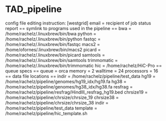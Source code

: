 # TAD_pipeline

config file editing instruction:
[westgrid]
email = recipient of job status report 
== symlink to programs used in the pipeline == 
bwa = /home/rachelz/.linuxbrew/bin/bwa
python = /home/rachelz/.linuxbrew/bin/python
fastqc = /home/rachelz/.linuxbrew/bin/fastqc
macs2 = /home/ofornes/.linuxbrew/bin/macs2
picard = /home/rachelz/.linuxbrew/bin/picard
samtools = /home/rachelz/.linuxbrew/bin/samtools
trimmomatic = /home/rachelz/.linuxbrew/bin/trimmomatic
hic = /home/rachelz/HiC-Pro
== queue specs == 
queue = orca
memory = 2
walltime = 24
processors = 16
== data file locations ==
indir = /home/rachelz/pipeline/test_data
hg19 = /home/rachelz/pipeline/genomes/hg19_idx/hg19.fa
hg38 = /home/rachelz/pipeline/genomes/hg38_idx/hg38.fa
resfrag = /home/rachelz/pipeline/resfrag/HindIII_resfrag_hg19.bed
chrsize19 = /home/rachelz/pipeline/chrsize/chrsize_19
chrsize38 = /home/rachelz/pipeline/chrsize/chrsize_38
indir = /home/rachelz/pipeline/test_data
template = /home/rachelz/pipeline/hic_template.sh
